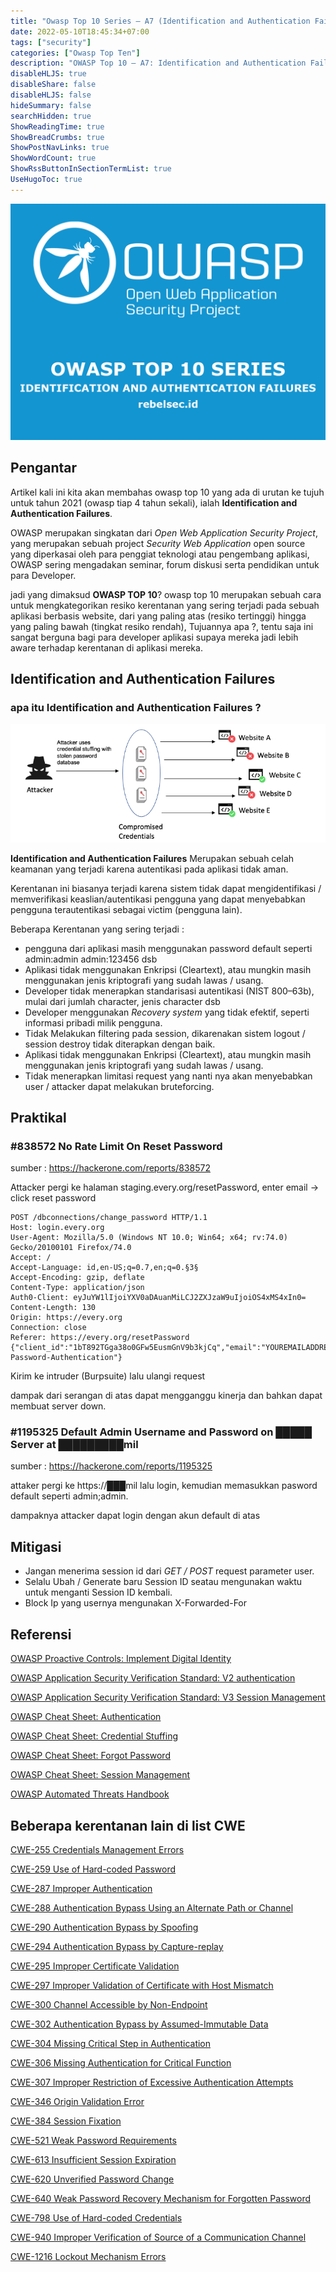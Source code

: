 ```yaml
---
title: "Owasp Top 10 Series — A7 (Identification and Authentication Failures)"
date: 2022-05-10T18:45:34+07:00
tags: ["security"]
categories: ["Owasp Top Ten"]
description: "OWASP Top 10 — A7: Identification and Authentication Failures adalah kerentanan yang terjadi ketika mekanisme autentikasi dan identifikasi tidak diterapkan dengan benar, memungkinkan serangan seperti credential stuffing, brute force, dan session hijacking. Pencegahan meliputi penggunaan autentikasi multi-faktor (MFA), pembatasan percobaan login, serta penyimpanan kredensial dengan hashing yang kuat (bcrypt, Argon2)."
disableHLJS: true 
disableShare: false
disableHLJS: false
hideSummary: false
searchHidden: true
ShowReadingTime: true
ShowBreadCrumbs: true
ShowPostNavLinks: true
ShowWordCount: true
ShowRssButtonInSectionTermList: true
UseHugoToc: true
---
```

![Owasp Top 10 Series — A7 (Identification and Authentication Failures)](cover.png)


## Pengantar

Artikel kali ini kita akan membahas owasp top 10 yang ada di urutan ke tujuh untuk tahun 2021 (owasp tiap 4 tahun sekali), ialah **Identification and Authentication Failures**.

OWASP merupakan singkatan dari _Open Web Application Security Project_, yang merupakan sebuah project _Security Web Application_ open source yang diperkasai oleh para penggiat teknologi atau pengembang aplikasi, OWASP sering mengadakan seminar, forum diskusi serta pendidikan untuk para Developer.

jadi yang dimaksud **OWASP TOP 10**? owasp top 10 merupakan sebuah cara untuk mengkategorikan resiko kerentanan yang sering terjadi pada sebuah aplikasi berbasis website, dari yang paling atas (resiko tertinggi) hingga yang paling bawah (tingkat resiko rendah), Tujuannya apa ?, tentu saja ini sangat berguna bagi para developer aplikasi supaya mereka jadi lebih aware terhadap kerentanan di aplikasi mereka.

## Identification and Authentication Failures

### apa itu Identification and Authentication Failures ?

![Identification and Authentication Failures](1.png)

**Identification and Authentication Failures** Merupakan sebuah celah keamanan yang terjadi karena autentikasi pada aplikasi tidak aman.

Kerentanan ini biasanya terjadi karena sistem tidak dapat mengidentifikasi / memverifikasi keaslian/autentikasi pengguna yang dapat menyebabkan pengguna terautentikasi sebagai victim (pengguna lain).

Beberapa Kerentanan yang sering terjadi :

- pengguna dari aplikasi masih menggunakan password default seperti admin:admin admin:123456 dsb
- Aplikasi tidak menggunakan Enkripsi (Cleartext), atau mungkin masih menggunakan jenis kriptografi yang sudah lawas / usang.
- Developer tidak menerapkan standarisasi autentikasi (NIST 800–63b), mulai dari jumlah character, jenis character dsb
- Developer menggunakan _Recovery system_ yang tidak efektif, seperti informasi pribadi milik pengguna.
- Tidak Melakukan filtering pada session, dikarenakan sistem logout / session destroy tidak diterapkan dengan baik.
- Aplikasi tidak menggunakan Enkripsi (Cleartext), atau mungkin masih menggunakan jenis kriptografi yang sudah lawas / usang.
- Tidak menerapkan limitasi request yang nanti nya akan menyebabkan user / attacker dapat melakukan bruteforcing.

## Praktikal

### #838572 No Rate Limit On Reset Password

sumber : https://hackerone.com/reports/838572

Attacker pergi ke halaman staging.every.org/resetPassword, enter email -> click reset password

```
POST /dbconnections/change_password HTTP/1.1
Host: login.every.org
User-Agent: Mozilla/5.0 (Windows NT 10.0; Win64; x64; rv:74.0) Gecko/20100101 Firefox/74.0
Accept: /
Accept-Language: id,en-US;q=0.7,en;q=0.§3§
Accept-Encoding: gzip, deflate
Content-Type: application/json
Auth0-Client: eyJuYW1lIjoiYXV0aDAuanMiLCJ2ZXJzaW9uIjoiOS4xMS4xIn0=
Content-Length: 130
Origin: https://every.org
Connection: close
Referer: https://every.org/resetPassword
{"client_id":"1bT892TGga38o0GFw5EusmGnV9b3kjCq","email":"YOUREMAILADDRESS@gmail.com","connection":"Username-Password-Authentication"}
```

Kirim ke intruder (Burpsuite) lalu ulangi request

dampak dari serangan di atas dapat mengganggu kinerja dan bahkan dapat membuat server down.

### #1195325 Default Admin Username and Password on █████ Server at █████████mil

sumber : https://hackerone.com/reports/1195325

attaker pergi ke https://███mil lalu login, kemudian memasukkan pasword default seperti admin;admin.

dampaknya attacker dapat login dengan akun default di atas

## Mitigasi

- Jangan menerima session id dari _GET / POST_ request parameter user.
- Selalu Ubah / Generate baru Session ID seatau mengunakan waktu untuk menganti Session ID kembali.
- Block Ip yang usernya mengunakan X-Forwarded-For

## Referensi

[OWASP Proactive Controls: Implement Digital Identity](https://owasp.org/www-project-proactive-controls/v3/en/c6-digital-identity)

[OWASP Application Security Verification Standard: V2 authentication](https://owasp.org/www-project-application-security-verification-standard)

[OWASP Application Security Verification Standard: V3 Session Management](https://owasp.org/www-project-application-security-verification-standard)

[OWASP Cheat Sheet: Authentication](https://cheatsheetseries.owasp.org/cheatsheets/Authentication_Cheat_Sheet.html)

[OWASP Cheat Sheet: Credential Stuffing](https://cheatsheetseries.owasp.org/cheatsheets/Credential_Stuffing_Prevention_Cheat_Sheet.html)

[OWASP Cheat Sheet: Forgot Password](https://cheatsheetseries.owasp.org/cheatsheets/Forgot_Password_Cheat_Sheet.html)

[OWASP Cheat Sheet: Session Management](https://cheatsheetseries.owasp.org/cheatsheets/Session_Management_Cheat_Sheet.html)

[OWASP Automated Threats Handbook](https://owasp.org/www-project-automated-threats-to-web-applications/)

## Beberapa kerentanan lain di list CWE

[CWE-255 Credentials Management Errors](https://cwe.mitre.org/data/definitions/255.html)

[CWE-259 Use of Hard-coded Password](https://cwe.mitre.org/data/definitions/259.html)

[CWE-287 Improper Authentication](https://cwe.mitre.org/data/definitions/287.html)

[CWE-288 Authentication Bypass Using an Alternate Path or Channel](https://cwe.mitre.org/data/definitions/288.html)

[CWE-290 Authentication Bypass by Spoofing](https://cwe.mitre.org/data/definitions/290.html)

[CWE-294 Authentication Bypass by Capture-replay](https://cwe.mitre.org/data/definitions/294.html)

[CWE-295 Improper Certificate Validation](https://cwe.mitre.org/data/definitions/295.html)

[CWE-297 Improper Validation of Certificate with Host Mismatch](https://cwe.mitre.org/data/definitions/297.html)

[CWE-300 Channel Accessible by Non-Endpoint](https://cwe.mitre.org/data/definitions/300.html)

[CWE-302 Authentication Bypass by Assumed-Immutable Data](https://cwe.mitre.org/data/definitions/302.html)

[CWE-304 Missing Critical Step in Authentication](https://cwe.mitre.org/data/definitions/304.html)

[CWE-306 Missing Authentication for Critical Function](https://cwe.mitre.org/data/definitions/306.html)

[CWE-307 Improper Restriction of Excessive Authentication Attempts](https://cwe.mitre.org/data/definitions/307.html)

[CWE-346 Origin Validation Error](https://cwe.mitre.org/data/definitions/346.html)

[CWE-384 Session Fixation](https://cwe.mitre.org/data/definitions/384.html)

[CWE-521 Weak Password Requirements](https://cwe.mitre.org/data/definitions/521.html)

[CWE-613 Insufficient Session Expiration](https://cwe.mitre.org/data/definitions/613.html)

[CWE-620 Unverified Password Change](https://cwe.mitre.org/data/definitions/620.html)

[CWE-640 Weak Password Recovery Mechanism for Forgotten Password](https://cwe.mitre.org/data/definitions/640.html)

[CWE-798 Use of Hard-coded Credentials](https://cwe.mitre.org/data/definitions/798.html)

[CWE-940 Improper Verification of Source of a Communication Channel](https://cwe.mitre.org/data/definitions/940.html)

[CWE-1216 Lockout Mechanism Errors](https://cwe.mitre.org/data/definitions/1216.html)
